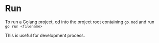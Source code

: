 # Run

To run a Golang project, cd into the project root containing `go.mod` and run `go run <filename>`

This is useful for development process.
